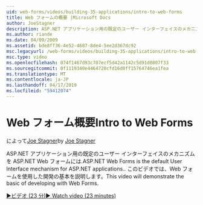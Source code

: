 ```yaml
---
uid: web-forms/videos/building-35-applications/intro-to-web-forms
title: Web フォームの概要 |Microsoft Docs
author: JoeStagner
description: ASP.NET アプリケーション用の既定のユーザー インターフェイスのメカニズムを ASP.NET Web フォームには. このビデオでは、Web フォームを使用した開発の基本を説明します。
ms.author: riande
ms.date: 04/09/2009
ms.assetid: bde8ff36-4e52-4687-8de4-5ee2d367dc92
msc.legacyurl: /web-forms/videos/building-35-applications/intro-to-web-forms
msc.type: video
ms.openlocfilehash: 074f1467d93c707ecf5d42a1142c5d91d0807f33
ms.sourcegitcommit: 0f1119340e4464720cfd16d0ff15764746ea1fea
ms.translationtype: MT
ms.contentlocale: ja-JP
ms.lasthandoff: 04/17/2019
ms.locfileid: "59412074"
---
```

# <a name="intro-to-web-forms"></a><span data-ttu-id="b0614-104">Web フォーム概要</span><span class="sxs-lookup"><span data-stu-id="b0614-104">Intro to Web Forms</span></span>

<span data-ttu-id="b0614-105">によって[Joe Stagner](https://github.com/JoeStagner)</span><span class="sxs-lookup"><span data-stu-id="b0614-105">by [Joe Stagner](https://github.com/JoeStagner)</span></span>

<span data-ttu-id="b0614-106">ASP.NET アプリケーション用の既定のユーザー インターフェイスのメカニズムを ASP.NET Web フォームには.</span><span class="sxs-lookup"><span data-stu-id="b0614-106">ASP.NET Web Forms is the default User Interface mechanism for ASP.NET applications..</span></span> <span data-ttu-id="b0614-107">このビデオでは、Web フォームを使用した開発の基本を説明します。</span><span class="sxs-lookup"><span data-stu-id="b0614-107">This video will demonstrate the basic of developing with Web Forms.</span></span>

[<span data-ttu-id="b0614-108">&#9654;ビデオ (23 分)</span><span class="sxs-lookup"><span data-stu-id="b0614-108">&#9654; Watch video (23 minutes)</span></span>](https://channel9.msdn.com/Blogs/ASP-NET-Site-Videos/intro-to-web-forms)
